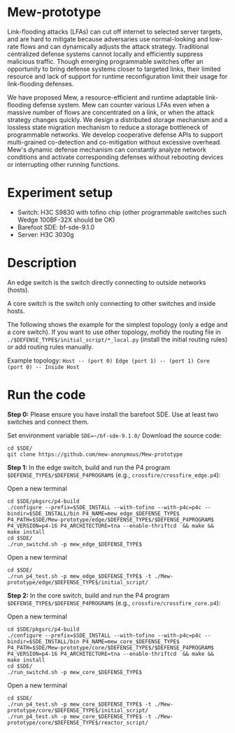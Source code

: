 # Mew-prototype
Link-flooding attacks (LFAs) can cut off internet to selected server targets, and are hard to mitigate because adversaries use normal-looking and low-rate flows and can dynamically adjusts the attack strategy. Traditional centralized defense systems cannot locally and efficiently suppress malicious traffic. Though emerging programmable switches offer an opportunity to bring defense systems closer to targeted links, their limited resource and lack of support for runtime reconfiguration limit their usage for link-flooding defenses. 

We have proposed Mew, a resource-efficient and runtime adaptable link-flooding defense system. Mew can counter various LFAs even when a massive number of flows are concentrated on a link, or when the attack strategy changes quickly. We design a distributed storage mechanism and a lossless state migration mechanism to reduce a storage bottleneck of programmable networks. We develop cooperative defense APIs to support multi-grained co-detection and co-mitigation without excessive overhead. Mew's dynamic defense mechanism can constantly analyze network conditions and activate corresponding defenses without rebooting devices or interrupting other running functions. 

# Experiment setup
- Switch: H3C S9830 with tofino chip (other programmable switches such Wedge 100BF-32X should be OK)
- Barefoot SDE: bf-sde-9.1.0
- Server: H3C 3030g
# Description
An edge switch is the switch directly connecting to outside networks (hosts). 

A core switch is the switch only connecting to other switches and inside hosts.

The following shows the example for the simplest topology (only a edge and a core switch). If you want to use other topology, mofidy the routing file in ```./$DEFENSE_TYPE$/initial_script/*_local.py``` (install the initial routing rules) or add routing rules manually.

Example topology:  ```Host -- (port 0) Edge (port 1) -- (port 1) Core (port 0) -- Inside Host ```

# Run the code
**Step 0:** Please ensure you have install the barefoot SDE. Use at least two switches and connect them.

Set environment variable ```SDE=~/bf-sde-9.1.0/```
Download the source code: 
```
cd $SDE/
git clone https://github.com/mew-anonymous/Mew-prototype
```

**Step 1:** In the edge switch, build and run the P4 program ```$DEFENSE_TYPE$/$DEFENSE_P4PROGRAM$``` (e.g., ```crossfire/crossfire_edge.p4```):

Open a new terminal
```
cd $SDE/pkgsrc/p4-build
./configure --prefix=$SDE_INSTALL --with-tofino --with-p4c=p4c --bindir=$SDE_INSTALL/bin P4_NAME=mew_edge_$DEFENSE_TYPE$ P4_PATH=$SDE/Mew-prototype/edge/$DEFENSE_TYPE$/$DEFENSE_P4PROGRAM$ P4_VERSION=p4-16 P4_ARCHITECTURE=tna --enable-thriftcd  && make && make install
cd $SDE/
./run_switchd.sh -p mew_edge_$DEFENSE_TYPE$
```

Open a new terminal
```
cd $SDE/
./run_p4_test.sh -p mew_edge_$DEFENSE_TYPE$ -t ./Mew-prototype/edge/$DEFENSE_TYPE$/initial_script/
```
**Step 2:** In the core switch, build and run the P4 program ```$DEFENSE_TYPE$/$DEFENSE_P4PROGRAM$``` (e.g., ```crossfire/crossfire_core.p4```):

Open a new terminal
```
cd $SDE/pkgsrc/p4-build
./configure --prefix=$SDE_INSTALL --with-tofino --with-p4c=p4c --bindir=$SDE_INSTALL/bin P4_NAME=mew_core_$DEFENSE_TYPE$ P4_PATH=$SDE/Mew-prototype/core/$DEFENSE_TYPE$/$DEFENSE_P4PROGRAM$ P4_VERSION=p4-16 P4_ARCHITECTURE=tna --enable-thriftcd  && make && make install
cd $SDE/
./run_switchd.sh -p mew_core_$DEFENSE_TYPE$
```

Open a new terminal
```
cd $SDE/
./run_p4_test.sh -p mew_core_$DEFENSE_TYPE$ -t ./Mew-prototype/core/$DEFENSE_TYPE$/initial_script/
./run_p4_test.sh -p mew_core_$DEFENSE_TYPE$ -t ./Mew-prototype/core/$DEFENSE_TYPE$/reactor_script/
```
